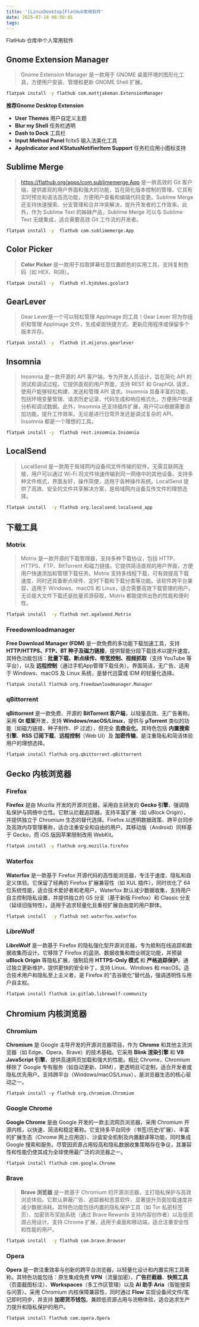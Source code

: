 ```yaml
---
title: '[LinuxDesktop]FlatHub常用软件'
date: 2025-07-18 06:50:45
tags:
---
```


FlatHub 仓库中个人常用软件


<!-- more -->

##  Gnome Extension Manager

> Gnome Extension Manager 是一款用于 GNOME 桌面环境的图形化工具，方便用户安装、管理和更新 GNOME Shell 扩展。

```bash
flatpak install -y flathub com.mattjakeman.ExtensionManager
```



**推荐Gnome Desktop Extension**

- **User Themes** 用户自定义主题
- **Blur my Shell** 任务栏透明
- **Dash to Dock** 工具栏
- **Input Method Panel** fcitx5 输入法美化工具
- **AppIndicator and KStatusNotifierItem Support** 任务栏应用小图标支持

## Sublime Merge

> https://flathub.org/apps/com.sublimemerge.App 是一款高效的 Git  客户端，提供直观的用户界面和强大的功能，旨在简化版本控制的管理。它具有实时预览和语法高亮功能，方便用户查看和编辑代码变更。Sublime  Merge 还支持快速搜索、分支管理和合并冲突解决，提升开发者的工作效率。此外，作为 Sublime Text 的姊妹产品，Sublime  Merge 可以与 Sublime Text 无缝集成，适合需要高效 Git 工作流的开发者。

```bash
flatpak install -y  flathub com.sublimemerge.App
```



## Color Picker

> **Color Picker** 是一款用于拾取屏幕任意位置颜色的实用工具，支持复制色码（如 HEX、RGB）。

```bash
flatpak install -y  flathub nl.hjdskes.gcolor3
```

## GearLever

> Gear Lever是一个可以轻松管理 AppImage 的工具！Gear Lever 将为你组织和管理 AppImage 文件，生成桌面快捷方式、更新应用程序或保留多个版本并存。

```bash
flatpak install -y  flathub it.mijorus.gearlever
```

## Insomnia

> Insomnia 是一款开源的 API 客户端，专为开发人员设计，旨在简化 API 的测试和调试过程。它提供直观的用户界面，支持 REST 和 GraphQL 请求，使用户能够轻松构建、发送和管理 API 请求。Insomnia  具备丰富的功能，包括环境变量管理、请求历史记录、代码生成和响应格式化，方便用户快速分析和调试数据。此外，Insomnia  还支持插件扩展，用户可以根据需要添加功能，提升工作效率。无论是进行日常开发还是调试复杂的 API，Insomnia 都是一个理想的工具。

```bash
flatpak install -y  flathub rest.insomnia.Insomnia
```

## LocalSend

> LocalSend 是一款用于局域网内设备间文件传输的软件。无需互联网连接，用户可以通过 Wi-Fi  将文件快速传输到同一网络中的其他设备。支持多种文件格式，界面友好，操作简便，适用于各种操作系统。LocalSend  提供了高效、安全的文件共享解决方案，是局域网内设备互传文件的理想选择。

```bash
flatpak install  -y flathub org.localsend.localsend_app
```

## 下载工具

### Motrix

> Motrix 是一款开源的下载管理器，支持多种下载协议，包括 HTTP、HTTPS、FTP、BitTorrent  和磁力链接。它提供简洁直观的用户界面，方便用户快速添加和管理下载任务。Motrix  支持多线程下载，可有效提高下载速度，同时还具备断点续传、定时下载和下载分类等功能。该软件跨平台兼容，适用于 Windows、macOS 和  Linux，适合需要高效下载管理的用户。无论是大文件下载还是批量资源获取，Motrix 都能提供出色的性能和便利性。

```bash
flatpak install  -y flathub net.agalwood.Motrix
```

### Freedownloadmanager

**Free Download Manager (FDM)** 是一款免费的多功能下载加速工具，支持 **HTTP/HTTPS、FTP、BT 种子及磁力链接**，提供智能分段下载技术以提升速度。其特色功能包括：**批量下载、断点续传、带宽控制、视频抓取**（支持 YouTube 等平台），以及 **远程控制**（通过手机App管理下载任务）。界面简洁，无广告，适用于 Windows、macOS 及 Linux 系统，是替代迅雷或 IDM 的轻量化选择。

```
flatpak install flathub org.freedownloadmanager.Manager
```

###  qBittorrent

**qBittorrent** 是一款免费、开源的 **BitTorrent 客户端**，以轻量高效、无广告著称。采用 **Qt 框架**开发，支持 **Windows/macOS/Linux**，提供与 **μTorrent** 类似的功能（如磁力链接、种子制作、IP 过滤），但完全 **去商业化**。其特色包括 **内置搜索引擎**、**RSS 订阅下载**、**远程控制**（Web UI）及 **加密传输**，是注重隐私和简洁体验用户的理想选择。

```
flatpak install flathub org.qbittorrent.qBittorrent
```

## Gecko 内核浏览器

###  Firefox

**Firefox** 是由 Mozilla 开发的开源浏览器，采用自主研发的 **Gecko 引擎**，强调隐私保护与网络中立性。它默认拦截追踪器，支持丰富扩展（如 uBlock Origin），并提供独立于 Chromium 生态的替代选择。Firefox 以透明数据政策、跨平台同步及高效内存管理著称，适合注重安全和自由的用户。其移动版（Android）同样基于 Gecko，而 iOS 版因苹果限制改用 WebKit。


```bash
flatpak install -y flathub org.mozilla.firefox
```

### Waterfox

**Waterfox** 是一款基于 Firefox 开源代码的高性能浏览器，专注于速度、隐私和自定义体验。它保留了经典的 Firefox 扩展兼容性（如 XUL 插件），同时优化了 64 位系统性能，适合技术爱好者和老用户。Waterfox 默认减少数据收集，支持用户自主控制隐私设置，并提供独立的 G5 分支（基于新版 Firefox）和 Classic 分支（延续旧版特性）。适用于追求轻量化且重视扩展自由度的用户群体。

```bash
flatpak install  -y flathub net.waterfox.waterfox
```

### LibreWolf

**LibreWolf** 是一款基于 Firefox 的隐私强化型开源浏览器，专为抵制在线追踪和数据收集而设计。它移除了 Firefox 的遥测、数据收集和商业绑定功能，并预装 **uBlock Origin** 等隐私扩展，强制启用 **HTTPS-Only 模式** 和 **严格追踪保护**。通过独立更新维护，提供更快的安全补丁，支持 Linux、Windows 和 macOS。适合技术用户和隐私至上主义者，是 Firefox 的“去谷歌化”替代品，强调透明性与用户自主权。

```bash
flatpak install flathub io.gitlab.librewolf-community
```

## Chromium 内核浏览器 


###  Chromium

**Chromium** 是 Google 主导开发的开源浏览器项目，作为 **Chrome** 和其他主流浏览器（如 Edge、Opera、Brave）的技术基础。它采用 **Blink 渲染引擎** 和 **V8 JavaScript 引擎**，提供高速网页加载和强大的性能。相比 Chrome，Chromium 移除了 Google 专有服务（如自动更新、DRM），更透明且可定制，适合开发者或隐私优先用户。支持跨平台（Windows/macOS/Linux），是浏览器生态的核心驱动之一。

```
flatpak install -y flathub org.chromium.Chromium
```


###  Google Chrome

**Google Chrome** 是由 Google 开发的一款主流网页浏览器，采用 Chromium 开源内核，以快速、简洁和稳定著称。它支持多平台同步（书签/历史/扩展）、丰富的扩展生态（Chrome 网上应用店）、沙盒安全机制及内置翻译等功能，同时集成 Google 搜索和服务。尽管因资源占用较高和隐私数据收集策略存在争议，其兼容性和性能仍使其成为全球使用最广泛的浏览器之一。

```bash
flatpak install flathub com.google.Chrome
```


### Brave

> **Brave 浏览器** 是一款基于 Chromium 的开源浏览器，主打隐私保护与高效浏览体验。它默认屏蔽广告、追踪器和恶意软件，显著提升页面加载速度并减少数据消耗。其特色功能包括内置的隐私保护工具（如 Tor 私密标签页）、加密货币奖励系统（通过 Brave Rewards 支持内容创作者）以及低资源占用设计。支持 Chrome 扩展，适用于桌面和移动端，适合注重安全性和性能的用户。

```bash
flatpak install  -y flathub com.brave.Browser
```




###  Opera

**Opera** 是一款注重效率与创新的跨平台浏览器，以轻量化设计和内置实用工具著称。其特色功能包括：原生集成免费 **VPN**（流量加密）、**广告拦截器**、**快照工具**（页面截图标注）、**Workspaces**（多工作区管理）以及 **AI 助手 Aria**（智能搜索与问答）。采用 Chromium 内核保障兼容性，同时通过 **Flow** 实现设备间文件/笔记即时同步，并支持 **加密货币钱包**。兼顾低资源占用与流畅体验，适合追求生产力提升和隐私保护的用户。

```bash
flatpak install flathub com.opera.Opera
```

